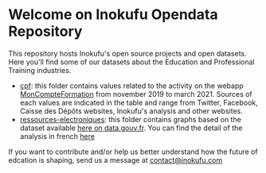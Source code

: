 # Welcome on Inokufu Opendata Repository

This repository hosts Inokufu's open source projects and open datasets. Here you'll find some of our datasets about the Education and Professional Training industries.

- [cpf](https://github.com/inokufu/opendata/tree/master/cpf): this folder contains values related to the activity on the webapp [MonCompteFormation](https://www.moncompteformation.gouv.fr/espace-prive/html/#/) from november 2019 to march 2021. Sources of each values are indicated in the table and range from Twitter, Facebook, Caisse des Dépôts websites, Inokufu's analysis and other websites.
- [ressources-electroniques](https://github.com/inokufu/opendata/tree/master/ressources-electroniques): this folder contains graphs based on the dataset available [here on data.gouv.fr](https://www.data.gouv.fr/en/datasets/enquete-sur-les-ressources-electroniques-des-etablissements-de-lenseignement-superieur-et-de-la-recherche/). You can find the detail of the analysis in french [here](https://inokufu.substack.com/archive) 


If you want to contribute and/or help us better understand how the future of edcation is shaping, send us a message at [contact@inokufu.com](mailto:contact@inokufu.com)
